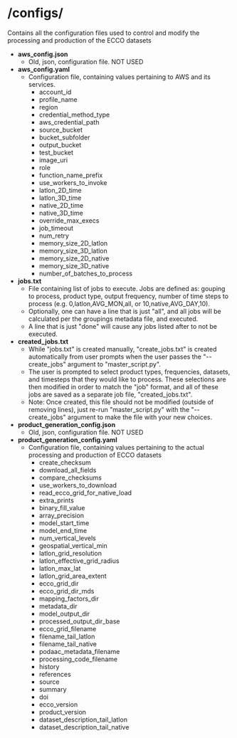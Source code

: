 # **/configs/**
Contains all the configuration files used to control and modify the processing and production of the ECCO datasets
- **aws_config.json**
  - Old, json, configuration file. NOT USED
- **aws_config.yaml**
  - Configuration file, containing values pertaining to AWS and its services.
    - account_id
    - profile_name
    - region
    - credential_method_type
    - aws_credential_path
    - source_bucket
    - bucket_subfolder
    - output_bucket
    - test_bucket
    - image_uri
    - role
    - function_name_prefix
    - use_workers_to_invoke
    - latlon_2D_time
    - latlon_3D_time
    - native_2D_time
    - native_3D_time
    - override_max_execs
    - job_timeout
    - num_retry
    - memory_size_2D_latlon
    - memory_size_3D_latlon
    - memory_size_2D_native
    - memory_size_3D_native
    - number_of_batches_to_process
- **jobs.txt**
  - File containing list of jobs to execute. Jobs are defined as: gouping to process, product type, output frequency, number of time steps to process (e.g. 0,latlon,AVG_MON,all, or 10,native,AVG_DAY,10).
  - Optionally, one can have a line that is just "all", and all jobs will be calculated per the groupings metadata file, and executed.
  - A line that is just "done" will cause any jobs listed after to not be executed.
- **created_jobs.txt**
  - While "jobs.txt" is created manually, "create_jobs.txt" is created automatically from user prompts when the user passes the "--create_jobs" argument to "master_script.py".
  - The user is prompted to select product types, frequencies, datasets, and timesteps that they would like to process. These selections are then modified in order to match the "job" format, and all of these jobs are saved as a separate job file, "created_jobs.txt".
  - Note: Once created, this file should not be modified (outside of removing lines), just re-run "master_script.py" with the "--create_jobs" argument to make the file with your new choices.
- **product_generation_config.json**
  - Old, json, configuration file. NOT USED
- **product_generation_config.yaml**
  - Configuration file, containing values pertaining to the actual processing and production of ECCO datasets
    - create_checksum
    - download_all_fields
    - compare_checksums
    - use_workers_to_download
    - read_ecco_grid_for_native_load
    - extra_prints
    - binary_fill_value
    - array_precision
    - model_start_time
    - model_end_time
    - num_vertical_levels
    - geospatial_vertical_min
    - latlon_grid_resolution
    - latlon_effective_grid_radius
    - latlon_max_lat
    - latlon_grid_area_extent
    - ecco_grid_dir
    - ecco_grid_dir_mds
    - mapping_factors_dir
    - metadata_dir
    - model_output_dir
    - processed_output_dir_base
    - ecco_grid_filename
    - filename_tail_latlon
    - filename_tail_native
    - podaac_metadata_filename
    - processing_code_filename
    - history
    - references
    - source
    - summary
    - doi
    - ecco_version
    - product_version
    - dataset_description_tail_latlon
    - dataset_description_tail_native